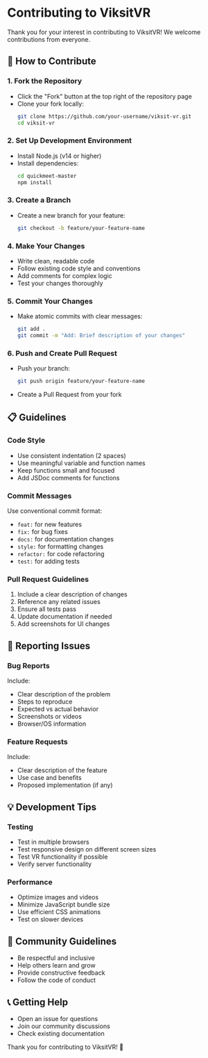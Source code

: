 # Contributing to ViksitVR

Thank you for your interest in contributing to ViksitVR! We welcome contributions from everyone.

## 🚀 How to Contribute

### 1. Fork the Repository
- Click the "Fork" button at the top right of the repository page
- Clone your fork locally:
  ```bash
  git clone https://github.com/your-username/viksit-vr.git
  cd viksit-vr
  ```

### 2. Set Up Development Environment
- Install Node.js (v14 or higher)
- Install dependencies:
  ```bash
  cd quickmeet-master
  npm install
  ```

### 3. Create a Branch
- Create a new branch for your feature:
  ```bash
  git checkout -b feature/your-feature-name
  ```

### 4. Make Your Changes
- Write clean, readable code
- Follow existing code style and conventions
- Add comments for complex logic
- Test your changes thoroughly

### 5. Commit Your Changes
- Make atomic commits with clear messages:
  ```bash
  git add .
  git commit -m "Add: Brief description of your changes"
  ```

### 6. Push and Create Pull Request
- Push your branch:
  ```bash
  git push origin feature/your-feature-name
  ```
- Create a Pull Request from your fork

## 📋 Guidelines

### Code Style
- Use consistent indentation (2 spaces)
- Use meaningful variable and function names
- Keep functions small and focused
- Add JSDoc comments for functions

### Commit Messages
Use conventional commit format:
- `feat:` for new features
- `fix:` for bug fixes
- `docs:` for documentation changes
- `style:` for formatting changes
- `refactor:` for code refactoring
- `test:` for adding tests

### Pull Request Guidelines
1. Include a clear description of changes
2. Reference any related issues
3. Ensure all tests pass
4. Update documentation if needed
5. Add screenshots for UI changes

## 🐛 Reporting Issues

### Bug Reports
Include:
- Clear description of the problem
- Steps to reproduce
- Expected vs actual behavior
- Screenshots or videos
- Browser/OS information

### Feature Requests
Include:
- Clear description of the feature
- Use case and benefits
- Proposed implementation (if any)

## 💡 Development Tips

### Testing
- Test in multiple browsers
- Test responsive design on different screen sizes
- Test VR functionality if possible
- Verify server functionality

### Performance
- Optimize images and videos
- Minimize JavaScript bundle size
- Use efficient CSS animations
- Test on slower devices

## 🤝 Community Guidelines

- Be respectful and inclusive
- Help others learn and grow
- Provide constructive feedback
- Follow the code of conduct

## 📞 Getting Help

- Open an issue for questions
- Join our community discussions
- Check existing documentation

Thank you for contributing to ViksitVR! 🎉
